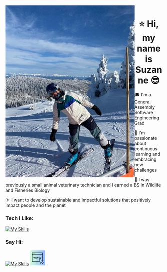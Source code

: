 <img src="./me.jpg" height=550px align="left">
<h1 align='center'> ⭐️ Hi, my name is Suzanne 😎 </h1>


<p>
  🎓 I'm a General Assembly Software Engineering Grad 
 
  🌱 I'm passionate about continuous learning and embracing new challenges
  
  🐶 I was previously a small animal veterinary technician and I earned a BS in Wildlife and Fisheries Biology
  
  ☀️ I want to develop sustainable and impactful solutions that positively impact people and the planet
  
</p>
<h3>Tech I Like: </h3>

[![My Skills](https://skillicons.dev/icons?i=js,mongodb,express,react,nodejs,py,django,postgres,docker,html,css,vite,vscode,aws&perline=7)](https://skillicons.dev)
<h3>Say Hi:</h3>
 <a href="https://www.linkedin.com/in/suzanne-trammel/">
   
  [![My Skills](https://skillicons.dev/icons?i=linkedin)](https://www.linkedin.com/in/suzanne-trammel/) 
 </a>
 <a href="https://suzanne-trammel-portfolio.netlify.app/"> 
   <img src="./myicon.png" height="48">
 </a>
<!-- [![Suzanne's GitHub stats](https://github-readme-stats.vercel.app/api?username=strammel33&theme=gotham)](https://github.com/strammel33/github-readme-stats) -->

